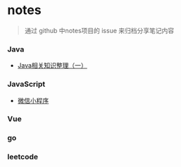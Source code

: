 # notes

> 通过 github 中notes项目的 issue 来归档分享笔记内容

### Java

- [Java相关知识整理（一）](https://github.com/hjs557523/notes/issues/1)


### JavaScript
- [微信小程序](https://github.com/hjs557523/notes/issues/2)
### Vue
### go
### leetcode
